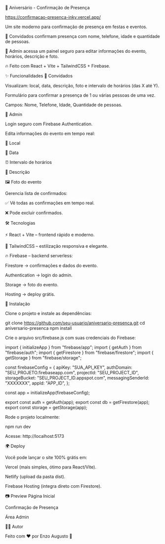 🎂 Aniversário - Confirmação de Presença

https://confirmacao-presenca-inky.vercel.app/








Um site moderno para confirmação de presença em festas e eventos.

🎉 Convidados confirmam presença com nome, telefone, idade e quantidade de pessoas.

🔑 Admin acessa um painel seguro para editar informações do evento, horários, descrição e foto.

🔥 Feito com React + Vite + TailwindCSS + Firebase.

✨ Funcionalidades
👤 Convidados

Visualizam: local, data, descrição, foto e intervalo de horários (das X até Y).

Formulário para confirmar a presença de 1 ou várias pessoas de uma vez.

Campos: Nome, Telefone, Idade, Quantidade de pessoas.

🔑 Admin

Login seguro com Firebase Authentication.

Edita informações do evento em tempo real:

📍 Local

📅 Data

⏰ Intervalo de horários

📝 Descrição

🖼️ Foto do evento

Gerencia lista de confirmados:

✅ Vê todas as confirmações em tempo real.

❌ Pode excluir confirmados.

🛠️ Tecnologias

⚡ React + Vite – frontend rápido e moderno.

🎨 TailwindCSS – estilização responsiva e elegante.

🔥 Firebase – backend serverless:

Firestore → confirmações e dados do evento.

Authentication → login do admin.

Storage → foto do evento.

Hosting → deploy grátis.

🚀 Instalação

Clone o projeto e instale as dependências:

git clone https://github.com/seu-usuario/aniversario-presenca.git
cd aniversario-presenca
npm install


Crie o arquivo src/firebase.js com suas credenciais do Firebase:

import { initializeApp } from "firebase/app";
import { getAuth } from "firebase/auth";
import { getFirestore } from "firebase/firestore";
import { getStorage } from "firebase/storage";

const firebaseConfig = {
  apiKey: "SUA_API_KEY",
  authDomain: "SEU_PROJETO.firebaseapp.com",
  projectId: "SEU_PROJECT_ID",
  storageBucket: "SEU_PROJECT_ID.appspot.com",
  messagingSenderId: "XXXXXXX",
  appId: "APP_ID",
};

const app = initializeApp(firebaseConfig);

export const auth = getAuth(app);
export const db = getFirestore(app);
export const storage = getStorage(app);


Rode o projeto localmente:

npm run dev


Acesse: http://localhost:5173

🌍 Deploy

Você pode lançar o site 100% grátis em:

Vercel
 (mais simples, ótimo para React/Vite).

Netlify
 (upload da pasta dist).

Firebase Hosting
 (integra direto com Firestore).

📷 Preview
Página Inicial

Confirmação de Presença

Área Admin

👨‍💻 Autor

Feito com ❤️ por Enzo Augusto 🚀
